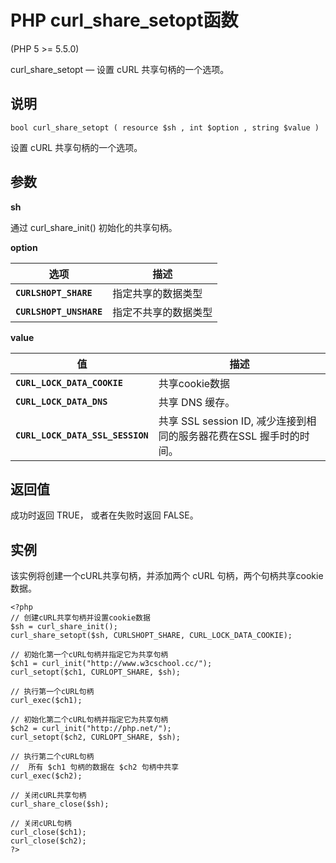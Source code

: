 # PHP curl_share_setopt函数



(PHP 5 &gt;= 5.5.0)

curl_share_setopt — 设置 cURL 共享句柄的一个选项。

## 说明

```
bool curl_share_setopt ( resource $sh , int $option , string $value )

```

设置 cURL 共享句柄的一个选项。

## 参数

**sh**

通过 curl_share_init() 初始化的共享句柄。

**option**

| 选项 | 描述 |
| --- | --- |
| **`CURLSHOPT_SHARE`** | 指定共享的数据类型 |
| **`CURLSHOPT_UNSHARE`** | 指定不共享的数据类型 |

**value**

| 值 | 描述 |
| --- | --- |
| **`CURL_LOCK_DATA_COOKIE`** | 共享cookie数据 |
| **`CURL_LOCK_DATA_DNS`** | 共享 DNS 缓存。 |
| **`CURL_LOCK_DATA_SSL_SESSION`** | 共享 SSL session ID, 减少连接到相同的服务器花费在SSL 握手时的时间。 |

## 返回值

成功时返回 TRUE， 或者在失败时返回 FALSE。

## 实例

该实例将创建一个cURL共享句柄，并添加两个 cURL 句柄，两个句柄共享cookie数据。

```
<?php
// 创建cURL共享句柄并设置cookie数据
$sh = curl_share_init();
curl_share_setopt($sh, CURLSHOPT_SHARE, CURL_LOCK_DATA_COOKIE);

// 初始化第一个cURL句柄并指定它为共享句柄
$ch1 = curl_init("http://www.w3cschool.cc/");
curl_setopt($ch1, CURLOPT_SHARE, $sh);

// 执行第一个cURL句柄
curl_exec($ch1);

// 初始化第二个cURL句柄并指定它为共享句柄
$ch2 = curl_init("http://php.net/");
curl_setopt($ch2, CURLOPT_SHARE, $sh);

// 执行第二个cURL句柄
//  所有 $ch1 句柄的数据在 $ch2 句柄中共享
curl_exec($ch2);

// 关闭cURL共享句柄
curl_share_close($sh);

// 关闭cURL句柄
curl_close($ch1);
curl_close($ch2);
?>

```



